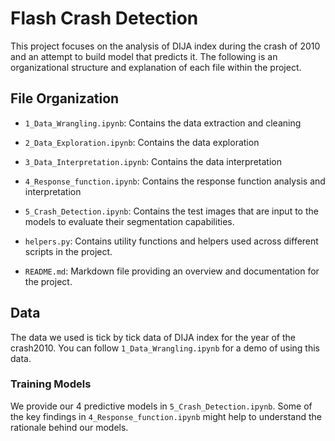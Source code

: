  # Flash Crash Detection

This project focuses on the analysis of DIJA index during the crash of 2010 and an attempt to build model that predicts it. 
 The following is an organizational structure and explanation of each file within the project.

## File Organization

- `1_Data_Wrangling.ipynb`: Contains the data extraction and cleaning
- `2_Data_Exploration.ipynb`: Contains the data exploration
- `3_Data_Interpretation.ipynb`: Contains the data interpretation
- `4_Response_function.ipynb`: Contains the response function analysis and interpretation
- `5_Crash_Detection.ipynb`: Contains the test images that are input to the models to evaluate their segmentation capabilities.

- `helpers.py`: Contains utility functions and helpers used across different scripts in the project.
- `README.md`: Markdown file providing an overview and documentation for the project.


## Data
The data we used is tick by tick data of DIJA index for the year of the crash2010.
You can follow `1_Data_Wrangling.ipynb` for a demo of using this data.


### Training Models
We provide our 4 predictive models in `5_Crash_Detection.ipynb`. Some of the key findings in `4_Response_function.ipynb` might help to understand the rationale behind our models.
